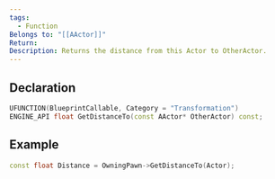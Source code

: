 ```yaml
---
tags:
  - Function
Belongs to: "[[AActor]]"
Return: 
Description: Returns the distance from this Actor to OtherActor.
---
```


## Declaration

```cpp
UFUNCTION(BlueprintCallable, Category = "Transformation")  
ENGINE_API float GetDistanceTo(const AActor* OtherActor) const;
```

## Example

```cpp
const float Distance = OwningPawn->GetDistanceTo(Actor);
```